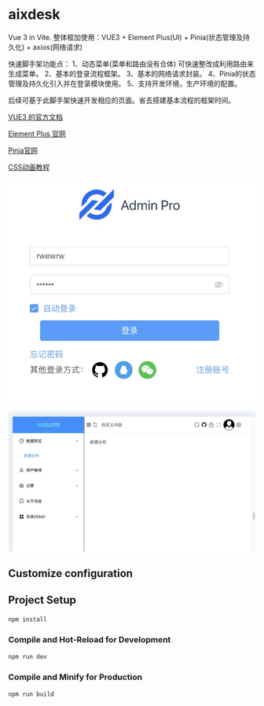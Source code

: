 # aixdesk

Vue 3 in Vite.
整体框加使用：VUE3 + Element Plus(UI) + Pinia(状态管理及持久化) + axios(网络请求) 


快速脚手架功能点：
1、动态菜单(菜单和路由没有合体) 可快速整改成利用路由来生成菜单。
2、基本的登录流程框架。
3、基本的网络请求封装。
4、Pinia的状态管理及持久化引入并在登录模块使用。
5、支持开发环境，生产环境的配置。

后续可基于此脚手架快速开发相应的页面。省去搭建基本流程的框架时间。



[VUE3 的官方文档](https://cn.vuejs.org/guide/introduction.html)

[Element Plus 官网](https://element-plus.sxtxhy.com/zh-CN/)

[Pinia官网](https://pinia.vuejs.org/zh/)

[CSS动画教程](https://developer.mozilla.org/zh-CN/docs/Web/CSS/CSS_animations)

![登录页](https://github.com/fengsh998/adminPlatform/blob/main/description/login.png)

![平台](https://github.com/fengsh998/adminPlatform/blob/main/description/pc.jpg)




## Customize configuration

## Project Setup

```sh
npm install
```

### Compile and Hot-Reload for Development

```sh
npm run dev
```

### Compile and Minify for Production

```sh
npm run build
```
